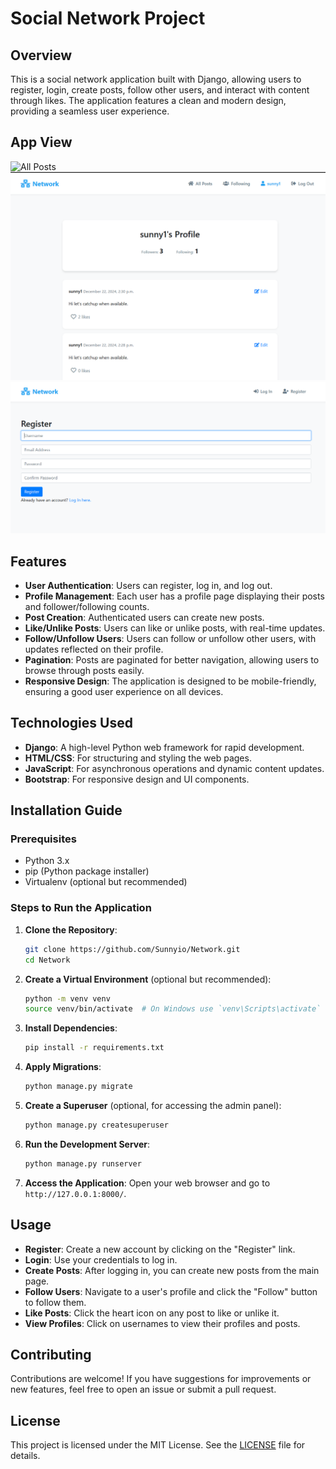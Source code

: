 # Social Network Project

## Overview

This is a social network application built with Django, allowing users to register, login, create posts, follow other users, and interact with content through likes. The application features a clean and modern design, providing a seamless user experience.

## App View

![All Posts](images/all_posts.png)
![Profile](images/profile.png)
![Register](images/register.png)

## Features

- **User Authentication**: Users can register, log in, and log out.
- **Profile Management**: Each user has a profile page displaying their posts and follower/following counts.
- **Post Creation**: Authenticated users can create new posts.
- **Like/Unlike Posts**: Users can like or unlike posts, with real-time updates.
- **Follow/Unfollow Users**: Users can follow or unfollow other users, with updates reflected on their profile.
- **Pagination**: Posts are paginated for better navigation, allowing users to browse through posts easily.
- **Responsive Design**: The application is designed to be mobile-friendly, ensuring a good user experience on all devices.

## Technologies Used

- **Django**: A high-level Python web framework for rapid development.
- **HTML/CSS**: For structuring and styling the web pages.
- **JavaScript**: For asynchronous operations and dynamic content updates.
- **Bootstrap**: For responsive design and UI components.

## Installation Guide

### Prerequisites

- Python 3.x
- pip (Python package installer)
- Virtualenv (optional but recommended)

### Steps to Run the Application

1. **Clone the Repository**:
   ```bash
   git clone https://github.com/Sunnyio/Network.git
   cd Network
   ```

2. **Create a Virtual Environment** (optional but recommended):
   ```bash
   python -m venv venv
   source venv/bin/activate  # On Windows use `venv\Scripts\activate`
   ```

3. **Install Dependencies**:
   ```bash
   pip install -r requirements.txt
   ```

4. **Apply Migrations**:
   ```bash
   python manage.py migrate
   ```

5. **Create a Superuser** (optional, for accessing the admin panel):
   ```bash
   python manage.py createsuperuser
   ```

6. **Run the Development Server**:
   ```bash
   python manage.py runserver
   ```

7. **Access the Application**:
   Open your web browser and go to `http://127.0.0.1:8000/`.

## Usage

- **Register**: Create a new account by clicking on the "Register" link.
- **Login**: Use your credentials to log in.
- **Create Posts**: After logging in, you can create new posts from the main page.
- **Follow Users**: Navigate to a user's profile and click the "Follow" button to follow them.
- **Like Posts**: Click the heart icon on any post to like or unlike it.
- **View Profiles**: Click on usernames to view their profiles and posts.

## Contributing

Contributions are welcome! If you have suggestions for improvements or new features, feel free to open an issue or submit a pull request.

## License

This project is licensed under the MIT License. See the [LICENSE](LICENSE) file for details.
